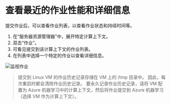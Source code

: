 ---
---
# <a name="view-recent-job-performance-and-details"></a>查看最近的作业性能和详细信息

提交作业后，可以查看作业列表，以查看作业状态和持续时间等。

1. 在“服务器资源管理器”中，展开特定计算上下文。
2. 双击“作业”。
3. 可看见提交到该计算上下文的作业列表。
4. 在列表中选择一个特定的作业以查看详细信息。

![监视作业](media/job-details/monitor-jobs.png)

> 提交到 Linux VM 的作业历史记录存储在 VM 上的 /tmp 目录中。 因此，每次重启时都会清除作业历史记录。 要永久记录作业历史记录，请将 VM 配置为 Azure 机器学习中的计算上下文，然后将作业提交到 Azure 机器学习（选择 VM 作为计算上下文）。